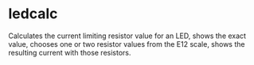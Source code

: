 # ledcalc

Calculates the current limiting resistor value for an LED, shows the exact value,
chooses one or two resistor values from the E12 scale, shows the resulting current
with those resistors.

